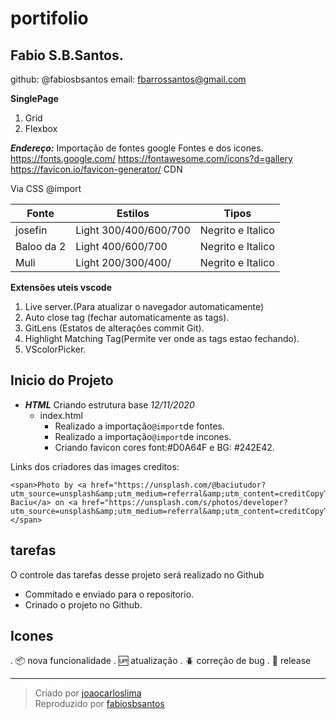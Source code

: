 # portifolio

 ## Fabio S.B.Santos.

 github: @fabiosbsantos 
 email: fbarrossantos@gmail.com

 **SinglePage**
 1. Grid
 2. Flexbox

__*Endereço:*__ Importação de fontes google Fontes e dos icones. 
https://fonts.google.com/
https://fontawesome.com/icons?d=gallery
https://favicon.io/favicon-generator/ CDN

Via CSS @import 

Fonte | Estilos | Tipos
---|---|---
josefin    | Light 300/400/600/700 | Negrito e Italico  
Baloo da 2 | Light 400/600/700     | Negrito e Italico
Muli       | Light 200/300/400/    | Negrito e Italico

**Extensões uteis vscode**
1. Live server.(Para atualizar o navegador automaticamente) 
2. Auto close tag (fechar automaticamente as tags).
3. GitLens (Estatos de alterações commit Git).
4. Highlight Matching Tag(Permite ver onde as tags estao fechando).
5. VScolorPicker.


 ## Inicio do Projeto

 * __*HTML*__ Criando estrutura base *12/11/2020*
     * index.html
       * Realizado a importação`@import`de fontes.
       * Realizado a importação`@import`de incones.
       * Criando favicon  cores font:#D0A64F e BG: #242E42. 
    
Links dos criadores das images creditos:

```<span>Photo by <a href="https://unsplash.com/@ffstop?utm_source=unsplash&amp;utm_medium=referral&amp;utm_content=creditCopyText">Fotis Fotopoulos</a> on <a href="https://unsplash.com/s/photos/developer?utm_source=unsplash&amp;utm_medium=referral&amp;utm_content=creditCopyText">Unsplash</a></span>
<span>Photo by <a href="https://unsplash.com/@baciutudor?utm_source=unsplash&amp;utm_medium=referral&amp;utm_content=creditCopyText">Tudor Baciu</a> on <a href="https://unsplash.com/s/photos/developer?utm_source=unsplash&amp;utm_medium=referral&amp;utm_content=creditCopyText">Unsplash</a></span>
```

## tarefas 
 O controle das tarefas desse projeto será realizado no Github
 * Commitado  e enviado para o repositorio.
 * Crinado o projeto no Github.

 ## Icones
 . :package: nova funcionalidade
 . :up: atualização
 . :beetle: correção de bug
 . :checkered_flag: release
____
>Criado por [joaocarloslima](https://github.com/joaocarloslima)  
Reproduzido por [fabiosbsantos](https://github.com/fabiosbsantos)